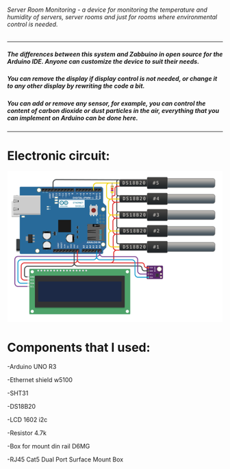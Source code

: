 ###### Server Room Monitoring - a device for monitoring the temperature and humidity of servers, server rooms and just for rooms where environmental control is needed.

------------

##### The differences between this system and Zabbuino in open source for the Arduino IDE. Anyone can customize the device to suit their needs. 
##### You can remove the display if display control is not needed, or change it to any other display by rewriting the code a bit. 
##### You can add or remove any sensor, for example, you can control the content of carbon dioxide or dust particles in the air, everything that you can implement on Arduino can be done here.

------------

# Electronic circuit:
![Shema](circuit.png)

# Components that I used:
-Arduino UNO R3

-Ethernet shield w5100

-SHT31

-DS18B20

-LCD 1602 i2c

-Resistor 4.7k

-Box for mount din rail D6MG

-RJ45 Cat5 Dual Port Surface Mount Box

